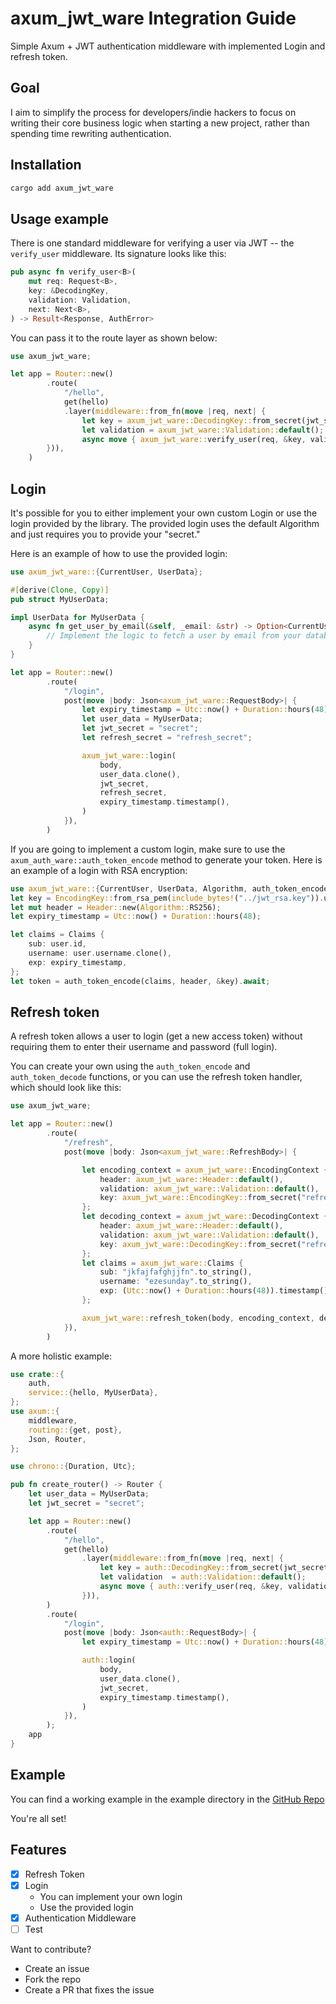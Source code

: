 # axum_jwt_ware Integration Guide

Simple Axum + JWT authentication middleware with implemented Login and refresh token.

## Goal

I aim to simplify the process for developers/indie hackers to focus on writing their core business logic when starting a new project, rather than spending time rewriting authentication.

## Installation

```sh
cargo add axum_jwt_ware
```

## Usage example

There is one standard middleware for verifying a user via JWT -- the `verify_user` middleware. Its signature looks like this:

```rust
pub async fn verify_user<B>(
    mut req: Request<B>,
    key: &DecodingKey,
    validation: Validation,
    next: Next<B>,
) -> Result<Response, AuthError>
```

You can pass it to the route layer as shown below:

```rust
use axum_jwt_ware;

let app = Router::new()
        .route(
            "/hello",
            get(hello)
            .layer(middleware::from_fn(move |req, next| {
                let key = axum_jwt_ware::DecodingKey::from_secret(jwt_secret.as_ref());
                let validation = axum_jwt_ware::Validation::default();
                async move { axum_jwt_ware::verify_user(req, &key, validation, next).await }
        })),
    )
```

## Login

It's possible for you to either implement your own custom Login or use the login provided by the library. The provided login uses the default Algorithm and just requires you to provide your "secret."

Here is an example of how to use the provided login:

```rust
use axum_jwt_ware::{CurrentUser, UserData};

#[derive(Clone, Copy)]
pub struct MyUserData;

impl UserData for MyUserData {
    async fn get_user_by_email(&self, _email: &str) -> Option<CurrentUser> {
        // Implement the logic to fetch a user by email from your database
    }
}

let app = Router::new()
        .route(
            "/login",
            post(move |body: Json<axum_jwt_ware::RequestBody>| {
                let expiry_timestamp = Utc::now() + Duration::hours(48);
                let user_data = MyUserData;
                let jwt_secret = "secret";
                let refresh_secret = "refresh_secret";

                axum_jwt_ware::login(
                    body,
                    user_data.clone(),
                    jwt_secret,
                    refresh_secret,
                    expiry_timestamp.timestamp(),
                )
            }),
        )
```

If you are going to implement a custom login, make sure to use the `axum_auth_ware::auth_token_encode` method to generate your token. Here is an example of a login with RSA encryption:

```rust
use axum_jwt_ware::{CurrentUser, UserData, Algorithm, auth_token_encode};
let key = EncodingKey::from_rsa_pem(include_bytes!("../jwt_rsa.key")).unwrap();
let mut header = Header::new(Algorithm::RS256);
let expiry_timestamp = Utc::now() + Duration::hours(48);

let claims = Claims {
    sub: user.id,
    username: user.username.clone(),
    exp: expiry_timestamp,
};
let token = auth_token_encode(claims, header, &key).await;
```

## Refresh token

A refresh token allows a user to login (get a new access token) without requiring them to enter their username and password (full login).

You can create your own using the `auth_token_encode` and `auth_token_decode` functions, or you can use the refresh token handler, which should look like this:

```rust
use axum_jwt_ware;

let app = Router::new()
        .route(
            "/refresh",
            post(move |body: Json<axum_jwt_ware::RefreshBody>| {

                let encoding_context = axum_jwt_ware::EncodingContext {
                    header: axum_jwt_ware::Header::default(),
                    validation: axum_jwt_ware::Validation::default(),
                    key: axum_jwt_ware::EncodingKey::from_secret("refresh_secret".as_ref()),
                };
                let decoding_context = axum_jwt_ware::DecodingContext {
                    header: axum_jwt_ware::Header::default(),
                    validation: axum_jwt_ware::Validation::default(),
                    key: axum_jwt_ware::DecodingKey::from_secret("refresh_secret".as_ref()),
                };
                let claims = axum_jwt_ware::Claims {
                    sub: "jkfajfafghjjfn".to_string(),
                    username: "ezesunday".to_string(),
                    exp: (Utc::now() + Duration::hours(48)).timestamp(),
                };

                axum_jwt_ware::refresh_token(body, encoding_context, decoding_context, claims)
            }),
        )
```

A more holistic example:

```rust
use crate::{
    auth,
    service::{hello, MyUserData},
};
use axum::{
    middleware,
    routing::{get, post},
    Json, Router,
};

use chrono::{Duration, Utc};

pub fn create_router() -> Router {
    let user_data = MyUserData;
    let jwt_secret = "secret";

    let app = Router::new()
        .route(
            "/hello",
            get(hello)
                .layer(middleware::from_fn(move |req, next| {
                    let key = auth::DecodingKey::from_secret(jwt_secret.as_ref());
                    let validation  = auth::Validation::default();
                    async move { auth::verify_user(req, &key, validation, next).await }
                })),
        )
        .route(
            "/login",
            post(move |body: Json<auth::RequestBody>| {
                let expiry_timestamp = Utc::now() + Duration::hours(48);

                auth::login(
                    body,
                    user_data.clone(),
                    jwt_secret,
                    expiry_timestamp.timestamp(),
                )
            }),
        );
    app
}

```
## Example
You can find a working example in the example directory in the [GitHub Repo](https://github.com/ezesundayeze/axum_jwt_ware/examples)

You're all set!

## Features

- [x] Refresh Token
- [x] Login
  - You can implement your own login
  - Use the provided login
- [x] Authentication Middleware
- [ ] Test

Want to contribute?

- Create an issue
- Fork the repo
- Create a PR that fixes the issue
